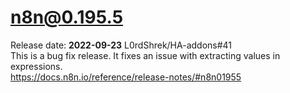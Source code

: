 # n8n@0.195.5
Release date: **2022-09-23**  L0rdShrek/HA-addons#41  
This is a bug fix release. It fixes an issue with extracting values in expressions.  
https://docs.n8n.io/reference/release-notes/#n8n01955
